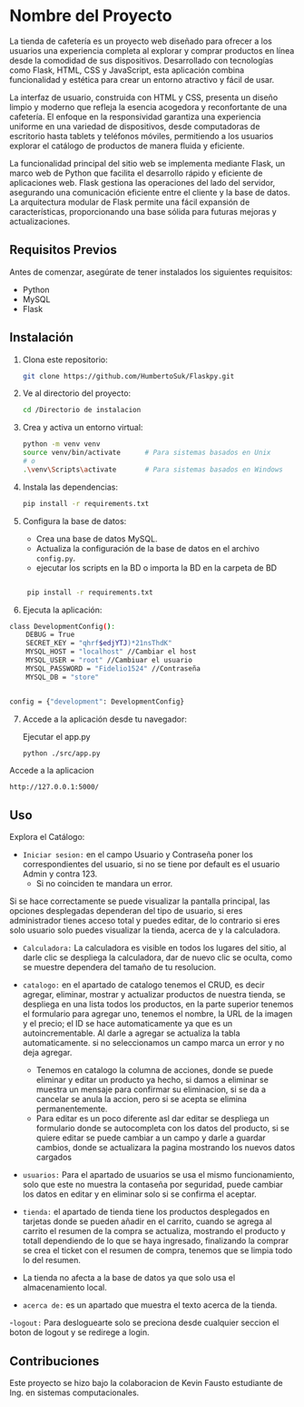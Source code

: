 # Nombre del Proyecto

La tienda de cafetería es un proyecto web diseñado para ofrecer a los usuarios una experiencia completa al explorar y comprar productos en línea desde la comodidad de sus dispositivos. Desarrollado con tecnologías como Flask, HTML, CSS y JavaScript, esta aplicación combina funcionalidad y estética para crear un entorno atractivo y fácil de usar.

La interfaz de usuario, construida con HTML y CSS, presenta un diseño limpio y moderno que refleja la esencia acogedora y reconfortante de una cafetería. El enfoque en la responsividad garantiza una experiencia uniforme en una variedad de dispositivos, desde computadoras de escritorio hasta tablets y teléfonos móviles, permitiendo a los usuarios explorar el catálogo de productos de manera fluida y eficiente.

La funcionalidad principal del sitio web se implementa mediante Flask, un marco web de Python que facilita el desarrollo rápido y eficiente de aplicaciones web. Flask gestiona las operaciones del lado del servidor, asegurando una comunicación eficiente entre el cliente y la base de datos. La arquitectura modular de Flask permite una fácil expansión de características, proporcionando una base sólida para futuras mejoras y actualizaciones.

## Requisitos Previos

Antes de comenzar, asegúrate de tener instalados los siguientes requisitos:

- Python 
- MySQL
- Flask

## Instalación

1. Clona este repositorio:

    ```bash
    git clone https://github.com/HumbertoSuk/Flaskpy.git
    ```

2. Ve al directorio del proyecto:

    ```bash
    cd /Directorio de instalacion
    ```

3. Crea y activa un entorno virtual:

    ```bash
    python -m venv venv
    source venv/bin/activate      # Para sistemas basados en Unix
    # o
    .\venv\Scripts\activate       # Para sistemas basados en Windows
    ```

4. Instala las dependencias:

    ```bash
    pip install -r requirements.txt
    ```

5. Configura la base de datos:

    - Crea una base de datos MySQL.
    - Actualiza la configuración de la base de datos en el archivo `config.py`.
    - ejecutar los scripts en la BD o importa la BD  en la carpeta de BD
  

   ``` Bash
   
    pip install -r requirements.txt


   ```

6. Ejecuta la aplicación:

``` bash
class DevelopmentConfig():
    DEBUG = True
    SECRET_KEY = "qhrf$edjYTJ)*21nsThdK"
    MYSQL_HOST = "localhost" //Cambiar el host
    MYSQL_USER = "root" //Cambiuar el usuario
    MYSQL_PASSWORD = "Fidelio1524" //Contraseña
    MYSQL_DB = "store" 


config = {"development": DevelopmentConfig}

```

7. Accede a la aplicación desde tu navegador:

   Ejecutar el app.py

   ```bash
   python ./src/app.py

   ```

Accede a la aplicacion

   `http://127.0.0.1:5000/`

## Uso

Explora el Catálogo:

-  `Iniciar sesion:`  en el campo Usuario y Contraseña poner los correspondientes del usuario, si no se tiene por default es el usuario Admin y contra 123.
     - Si no coinciden te mandara un error.

  Si se hace correctamente se puede visualizar la pantalla principal, las opciones desplegadas dependeran del tipo de usuario, si eres administrador tienes acceso total y puedes editar, de lo contrario si eres solo usuario solo puedes visualizar la tienda, acerca de y la calculadora.
  
- `Calculadora:` La calculadora es visible en todos los lugares del sitio, al darle clic se despliega la calculadora, dar de nuevo clic se oculta, como se muestre dependera del tamaño de tu resolucion.

-  `catalogo:` en el apartado de catalogo tenemos el CRUD, es decir agregar, eliminar, mostrar y actualizar productos de nuestra tienda, se despliega en una lista todos los productos, en la parte superior tenemos el formulario para agregar uno, tenemos el nombre, la URL de la imagen y el precio; el ID se hace automaticamente ya que es un autoincrementable. Al darle a agregar se actualiza la tabla automaticamente. si no seleccionamos un campo marca un error y no deja agregar.
    - Tenemos en catalogo la columna de acciones, donde se puede eliminar y editar un producto ya hecho, si damos a eliminar se muestra 
      un mensaje para confirmar su eliminacion, si se da a cancelar se anula la accion, pero si se acepta se elimina permanentemente.
    - Para editar es un poco diferente asl dar editar se despliega un formulario donde se autocompleta con los datos del producto, si se       quiere editar se puede cambiar a un campo y darle a guardar cambios, donde se actualizara la pagina mostrando los nuevos datos 
      cargados 
- `usuarios:` Para el apartado de usuarios se usa el mismo funcionamiento, solo que este no muestra la contaseña por seguridad, puede 
   cambiar los datos en editar y en eliminar solo si se confirma el aceptar. 
- `tienda:` el apartado de tienda tiene los productos desplegados en tarjetas donde se pueden añadir en el carrito, cuando se agrega al carrito el resumen de la compra se actualiza, mostrando el producto y totall dependiendo de lo que se haya ingresado, finalizando la comprar se crea el ticket con el resumen de compra, tenemos que se limpia todo lo del resumen.
- La tienda no afecta a la base de datos ya que solo usa el almacenamiento local.
  
- `acerca de:` es un apartado que muestra el texto acerca de la tienda.

-`logout:` Para desloguearte solo se preciona desde cualquier seccion el boton de logout y se redirege a login.

## Contribuciones

Este proyecto se hizo bajo la colaboracion de Kevin Fausto estudiante de Ing. en sistemas computacionales.


